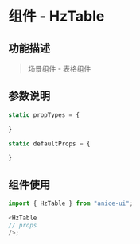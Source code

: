 # 组件 - HzTable

## 功能描述

> 场景组件 - 表格组件

## 参数说明

```javascript
static propTypes = {

}

static defaultProps = {

}
```

## 组件使用

```javascript
import { HzTable } from "anice-ui";

<HzTable
// props
/>;
```
